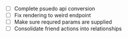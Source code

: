 - [ ] Complete psuedo api conversion
- [ ] Fix rendering to weird endpoint
- [ ] Make sure requred params are supplied
- [ ] Consolidate friend actions into relationships 
